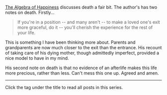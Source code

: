 [The Algebra of Happiness](https://tedslocum.com/daily/2020/03/21/Algebra-Of-Happiness-Intro) discusses death a fair bit. The author's has two notes on death. Firstly...

> If you're in a position -- and many aren't -- to make a loved one's exit more graceful, do it -- you'll cherish the experience for the rest of your life.

This is something I have been thinking more about. Parents and grandparents are now much closer to the exit than the entrance. His recount of taking care of his dying mother, though admittedly imperfect, provided a nice model to have in my mind.

His second note on death is that no evidence of an afterlife makes this life more precious, rather than less. Can't mess this one up. Agreed and amen.

<hr />

Click the tag under the title to read all posts in this series.
